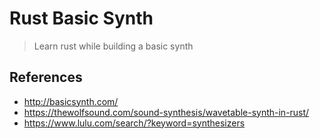 # Rust Basic Synth

> Learn rust while building a basic synth

## References

- http://basicsynth.com/
- https://thewolfsound.com/sound-synthesis/wavetable-synth-in-rust/
- https://www.lulu.com/search/?keyword=synthesizers
